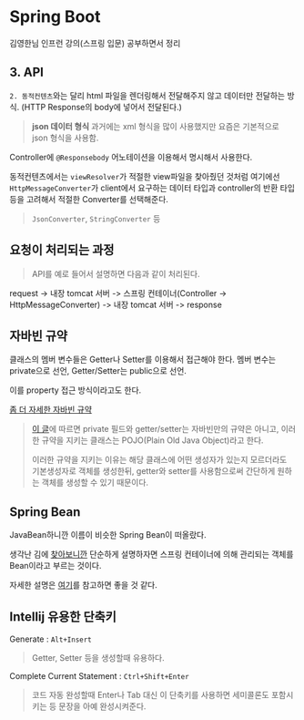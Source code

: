 # Spring Boot

김영한님 인프런 강의(스프링 입문) 공부하면서 정리

## 3. API

`2. 동적컨텐츠`와는 달리 html 파일을 렌더링해서 전달해주지 않고 데이터만 전달하는 방식.
(HTTP Response의 body에 넣어서 전달된다.)

> **json 데이터 형식**
> 과거에는 xml 형식을 많이 사용했지만 요즘은 기본적으로 json 형식을 사용함.

Controller에 `@Responsebody` 어노테이션을 이용해서 명시해서 사용한다.

동적컨텐츠에서는 `viewResolver`가 적절한 view파일을 찾아줬던 것처럼 여기에선 `HttpMessageConverter`가 client에서 요구하는 데이터 타입과 controller의 반환 타입 등을 고려해서 적절한 Converter를 선택해준다.

> `JsonConverter`, `StringConverter` 등

## 요청이 처리되는 과정

> API를 예로 들어서 설명하면 다음과 같이 처리된다.

request -> 내장 tomcat 서버 -> 스프링 컨테이너(Controller -> HttpMessageConverter) -> 내장 tomcat 서버 -> response

## 자바빈 규약

클래스의 멤버 변수들은 Getter나 Setter를 이용해서 접근해야 한다. 
멤버 변수는 private으로 선언, Getter/Setter는 public으로 선언.

이를 property 접근 방식이라고도 한다.

[좀 더 자세한 자바빈 규약](https://dololak.tistory.com/133)

> [이 글](https://imasoftwareengineer.tistory.com/101)에 따르면 private 필드와 getter/setter는 자바빈만의 규약은 아니고, 이러한 규약을 지키는 클래스는 POJO(Plain Old Java Object)라고 한다.
>
> 이러한 규약을 지키는 이유는 해당 클래스에 어떤 생성자가 있는지 모르더라도 기본생성자로 객체를 생성한뒤, getter와 setter를 사용함으로써 간단하게 원하는 객체를 생성할 수 있기 때문이다.

## Spring Bean

JavaBean하니깐 이름이 비슷한 Spring Bean이 떠올랐다.

생각난 김에 [찾아보니깐](https://jjingho.tistory.com/10) 단순하게 설명하자면 스프링 컨테이너에 의해 관리되는 객체를 Bean이라고 부르는 것이다.

자세한 설명은 [여기](https://www.baeldung.com/spring-bean)를 참고하면 좋을 것 같다.

## Intellij 유용한 단축키

Generate : `Alt+Insert`

> Getter, Setter 등을 생성할때 유용하다.

Complete Current Statement : `Ctrl+Shift+Enter`

> 코드 자동 완성할때 Enter나 Tab 대신 이 단축키를 사용하면 세미콜론도 포함시키는 등 문장을 아예 완성시켜준다.